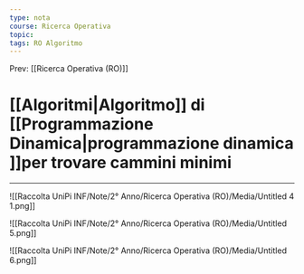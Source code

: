 ```yaml
---
type: nota
course: Ricerca Operativa
topic: 
tags: RO Algoritmo  
---
```


Prev: [[Ricerca Operativa (RO)]]

# [[Algoritmi|Algoritmo]] di [[Programmazione Dinamica|programmazione dinamica ]]per trovare cammini minimi
---


![[Raccolta UniPi INF/Note/2° Anno/Ricerca Operativa (RO)/Media/Untitled 4 1.png]]

![[Raccolta UniPi INF/Note/2° Anno/Ricerca Operativa (RO)/Media/Untitled 5.png]]

![[Raccolta UniPi INF/Note/2° Anno/Ricerca Operativa (RO)/Media/Untitled 6.png]]
